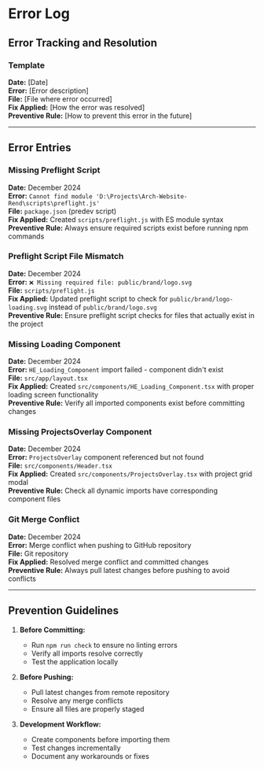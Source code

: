 # Error Log

## Error Tracking and Resolution

### Template
**Date:** [Date]  
**Error:** [Error description]  
**File:** [File where error occurred]  
**Fix Applied:** [How the error was resolved]  
**Preventive Rule:** [How to prevent this error in the future]

---

## Error Entries

### Missing Preflight Script
**Date:** December 2024  
**Error:** `Cannot find module 'D:\Projects\Arch-Website-Rend\scripts\preflight.js'`  
**File:** `package.json` (predev script)  
**Fix Applied:** Created `scripts/preflight.js` with ES module syntax  
**Preventive Rule:** Always ensure required scripts exist before running npm commands

### Preflight Script File Mismatch
**Date:** December 2024  
**Error:** `❌ Missing required file: public/brand/logo.svg`  
**File:** `scripts/preflight.js`  
**Fix Applied:** Updated preflight script to check for `public/brand/logo-loading.svg` instead of `public/brand/logo.svg`  
**Preventive Rule:** Ensure preflight script checks for files that actually exist in the project

### Missing Loading Component
**Date:** December 2024  
**Error:** `HE_Loading_Component` import failed - component didn't exist  
**File:** `src/app/layout.tsx`  
**Fix Applied:** Created `src/components/HE_Loading_Component.tsx` with proper loading screen functionality  
**Preventive Rule:** Verify all imported components exist before committing changes

### Missing ProjectsOverlay Component
**Date:** December 2024  
**Error:** `ProjectsOverlay` component referenced but not found  
**File:** `src/components/Header.tsx`  
**Fix Applied:** Created `src/components/ProjectsOverlay.tsx` with project grid modal  
**Preventive Rule:** Check all dynamic imports have corresponding component files

### Git Merge Conflict
**Date:** December 2024  
**Error:** Merge conflict when pushing to GitHub repository  
**File:** Git repository  
**Fix Applied:** Resolved merge conflict and committed changes  
**Preventive Rule:** Always pull latest changes before pushing to avoid conflicts

---

## Prevention Guidelines

1. **Before Committing:**
   - Run `npm run check` to ensure no linting errors
   - Verify all imports resolve correctly
   - Test the application locally

2. **Before Pushing:**
   - Pull latest changes from remote repository
   - Resolve any merge conflicts
   - Ensure all files are properly staged

3. **Development Workflow:**
   - Create components before importing them
   - Test changes incrementally
   - Document any workarounds or fixes
